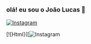 ### olá! eu sou o João Lucas 👋

[![Instagram](https://img.shields.io/badge/Instagram-E4405F?style=for-the-badge&logo=instagram&logoColor=white)](https://instagram.com/joao_luccass1)

[![Html]([![Instagram](https://img.shields.io/badge/Instagram-E4405F?style=for-the-badge&logo=instagram&logoColor=white)
